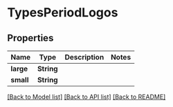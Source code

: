 # TypesPeriodLogos

## Properties

Name | Type | Description | Notes
------------ | ------------- | ------------- | -------------
**large** | **String** |  | 
**small** | **String** |  | 

[[Back to Model list]](../README.md#documentation-for-models) [[Back to API list]](../README.md#documentation-for-api-endpoints) [[Back to README]](../README.md)


